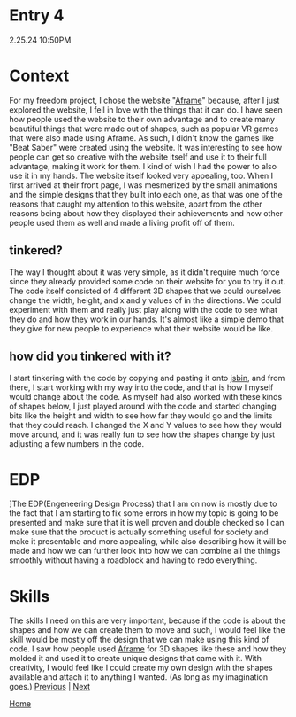 # Entry 4
2.25.24
10:50PM

# Context
For my freedom project, I chose the website "[Aframe](https://aframe.io/)" because, after I just explored the website, I fell in love with the things that it can do. I have seen how people used the website to their own advantage and to create many beautiful things that were made out of shapes, such as popular VR games that were also made using Aframe. As such, I didn't know the games like "Beat Saber" were created using the website. It was interesting to see how people can get so creative with the website itself and use it to their full advantage, making it work for them. I kind of wish I had the power to also use it in my hands. The website itself looked very appealing, too. When I first arrived at their front page, I was mesmerized by the small animations and the simple designs that they built into each one, as that was one of the reasons that caught my attention to this website, apart from the other reasons being about how they displayed their achievements and how other people used them as well and made a living profit off of them.

## tinkered? 
The way I thought about it was very simple, as it didn't require much force since they already provided some code on their website for you to try it out. The code itself consisted of 4 different 3D shapes that we could ourselves change the width, height, and x and y values of in the directions. We could experiment with them and really just play along with the code to see what they do and how they work in our hands. It's almost like a simple demo that they give for new people to experience what their website would be like.

## how did you tinkered with it?
I start tinkering with the code by copying and pasting it onto [jsbin](https://jsbin.com/qewayukotu/edit?html,output), and from there, I start working with my way into the code, and that is how I myself would change about the code. As myself had also worked with these kinds of shapes below, I just played around with the code and started changing bits like the height and width to see how far they would go and the limits that they could reach. I changed the X and Y values to see how they would move around, and it was really fun to see how the shapes change by just adjusting a few numbers in the code.

# EDP
]The EDP(Engeneering Design Process) that I am on now is mostly due to the fact that I am starting to fix some errors in how my topic is going to be presented and make sure that it is well proven and double checked so I can make sure that the product is actually something useful for society and make it presentable and more appealing, while also describing how it will be made and how we can further look into how we can combine all the things smoothly without having a roadblock and having to redo everything.

# Skills
The skills I need on this are very important, because if the code is about the shapes and how we can create them to move and such, I would feel like the skill would be mostly off the design that we can make using this kind of code. I saw how people used [Aframe](https://aframe.io/) for 3D shapes like these and how they molded it and used it to create unique designs that came with it. With creativity, I would feel like I could create my own design with the shapes available and attach it to anything I wanted. (As long as my imagination goes.)
[Previous](entry03.md) | [Next](entry05.md)

[Home](../README.md)
